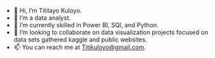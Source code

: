 - 👋 Hi, I’m Titilayo Kuloyo.
- 👀 I’m a data analyst. 
- 🌱 I’m currently skilled in Power BI, SQl, and Python.
- 💞️ I’m looking to collaborate on data visualization projects focused on data sets gathered kaggle and public websites. 
- 📫 You can reach me at Titikuloyo@gmail.com.

<!---
Tye-tee/Tye-tee is a ✨ special ✨ repository because its `README.md` (this file) appears on your GitHub profile.
You can click the Preview link to take a look at your changes.
--->
